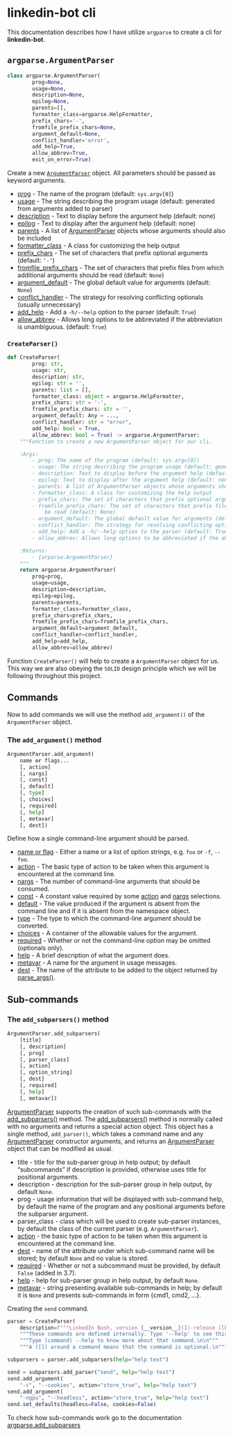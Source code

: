 # linkedin-bot cli

This documentation describes how I have utilize `argparse` to create a cli for **linkedin-bot**.

## `argparse.ArgumentParser`

```python
class argparse.ArgumentParser(
        prog=None,
        usage=None,
        description=None,
        epilog=None,
        parents=[],
        formatter_class=argparse.HelpFormatter,
        prefix_chars='-',
        fromfile_prefix_chars=None,
        argument_default=None,
        conflict_handler='error',
        add_help=True,
        allow_abbrev=True,
        exit_on_error=True)
```

Create a new [`ArgumentParser`][_argparse_argument_parser] object. All parameters should be passed as keyword arguments.

- [prog][_argparse_prog] - The name of the program (default: `sys.argv[0]`)
- [usage][_argparse_usage] - The string describing the program usage (default: generated from arguments added to parser)
- [description][_argparse_description] - Text to display before the argument help (default: none)
- [epilog][_argparse_epilog] - Text to display after the argument help (default: none)
- [parents][_argparse_parents] - A list of [ArgumentParser][_argparse_argument_parser] objects whose arguments should also be included
- [formatter_class][_argparse_formatter_class] - A class for customizing the help output
- [prefix_chars][_argparse_prefix_chars] - The set of characters that prefix optional arguments (default: `‘-‘`)
- [fromfile_prefix_chars][_argparse_fromfile_prefix_chars] - The set of characters that prefix files from which additional arguments should be read (default: `None`)
- [argument_default][_argparse_argument_default] - The global default value for arguments (default: `None`)
- [conflict_handler][_argparse_conflict_handler] - The strategy for resolving conflicting optionals (usually unnecessary)
- [add_help][_argparse_add_help] - Add a `-h/--help` option to the parser (default: `True`)
- [allow_abbrev][_argparse_allow_abbrev] - Allows long options to be abbreviated if the abbreviation is unambiguous. (default: `True`)

### `CreateParser()`

```python
def CreateParser(
        prog: str,
        usage: str,
        description: str,
        epilog: str = '',
        parents: list = [],
        formatter_class: object = argparse.HelpFormatter,
        prefix_chars: str = '-',
        fromfile_prefix_chars: str = '',
        argument_default: Any = ...,
        conflict_handler: str = "error",
        add_help: bool = True,
        allow_abbrev: bool = True) -> argparse.ArgumentParser:
    """Function to create a new ArgumentParser object for our cli.

    :Args:
        - prog: The name of the program (default: sys.argv[0])
        - usage: The string describing the program usage (default: generated from arguments added to parser)
        - description: Text to display before the argument help (default: none)
        - epilog: Text to display after the argument help (default: none)
        - parents: A list of ArgumentParser objects whose arguments should also be included
        - formatter_class: A class for customizing the help output
        - prefix_chars: The set of characters that prefix optional arguments (default: ‘-‘)
        - fromfile_prefix_chars: The set of characters that prefix files from which additional arguments should
            be read (default: None)
        - argument_default: The global default value for arguments (default: None)
        - conflict_handler: The strategy for resolving conflicting optionals (usually unnecessary)
        - add_help: Add a -h/--help option to the parser (default: True)
        - allow_abbrev: Allows long options to be abbreviated if the abbreviation is unambiguous. (default: True)z

    :Returns:
        - {arparse.ArgumentParser}
    """
    return argparse.ArgumentParser(
        prog=prog,
        usage=usage,
        description=description,
        epilog=epilog,
        parents=parents,
        formatter_class=formatter_class,
        prefix_chars=prefix_chars,
        fromfile_prefix_chars=fromfile_prefix_chars,
        argument_default=argument_default,
        conflict_handler=conflict_handler,
        add_help=add_help,
        allow_abbrev=allow_abbrev)
```

Function `CreateParser()` will help to create a `ArgumentParser` object for us. This way we are also obeying the `SOLID` design
principle which we will be following throughout this project.

## Commands

Now to add commands we will use the method `add_argument()` of the `ArgumentParser` object.

### The `add_argument()` method

```python
ArgumentParser.add_argument(
    name or flags...
    [, action]
    [, nargs]
    [, const]
    [, default]
    [, type]
    [, choices]
    [, required]
    [, help]
    [, metavar]
    [, dest])
```

Define how a single command-line argument should be parsed.

- [name or flag][_argparse_add_argument_name_or_flag] - Either a name or a list of option strings, e.g. `foo` or `-f`, `--foo`.
- [action][_argparse_add_argument_action] - The basic type of action to be taken when this argument is encountered at the command line.
- [nargs][_argparse_add_argument_nargs] - The number of command-line arguments that should be consumed.
- [const][_argparse_add_argument_const] - A constant value required by some [action][_argparse_add_argument_action] and [nargs][_argparse_add_argument_nargs] selections.
- [default][_argparse_argument_default] - The value produced if the argument is absent from the command line and if it is absent from the namespace object.
- [type][_argparse_add_argument_type] - The type to which the command-line argument should be converted.
- [choices][_argparse_add_argument_choices] - A container of the allowable values for the argument.
- [required][_argparse_add_argument_required] - Whether or not the command-line option may be omitted (optionals only).
- [help][_argparse_add_argument_help] - A brief description of what the argument does.
- [metavar][_argparse_add_argument_metavar] - A name for the argument in usage messages.
- [dest][_argparse_add_argument_dest] - The name of the attribute to be added to the object returned by [parse_args()][_argparse_parse_args].

## Sub-commands

### The `add_subparsers()` method

```python
ArgumentParser.add_subparsers(
    [title]
    [, description]
    [, prog]
    [, parser_class]
    [, action]
    [, option_string]
    [, dest]
    [, required]
    [, help]
    [, metavar])
```

[ArgumentParser][_argparse_argument_parser] supports the creation of such sub-commands with the [add_subparsers()][_argparse_add_subparsers] method. The [add_subparsers()][_argparse_add_subparsers] method is normally called with no arguments and returns a special action object. This object has a single method, `add_parser()`, which takes a command name and any [ArgumentParser][_argparse_argument_parser] constructor arguments, and returns an [ArgumentParser][_argparse_argument_parser] object that can be modified as usual.

- title - title for the sub-parser group in help output; by default “subcommands” if description is provided, otherwise uses title for positional arguments.
- description - description for the sub-parser group in help output, by default `None`.
- prog - usage information that will be displayed with sub-command help, by default the name of the program and any positional arguments before the subparser argument.
- parser_class - class which will be used to create sub-parser instances, by default the class of the current parser (e.g. `ArgumentParser`).
- [action][_argparse_add_subparsers_action] - the basic type of action to be taken when this argument is encountered at the command line.
- [dest][_argparse_add_subparsers_dest] - name of the attribute under which sub-command name will be stored; by default `None` and no value is stored.
- [required][_argparse_add_subparsers_required] - Whether or not a subcommand must be provided, by default `False` (added in 3.7).
- [help][_argparse_add_subparsers_help] - help for sub-parser group in help output, by default `None`.
- [metavar][_argparse_add_subparsers_metavar] - string presenting available sub-commands in help; by default it is `None` and presents sub-commands in form {cmd1, cmd2, ...}.

Creating the `send` command.

```python
parser = CreateParser(
    description=f"""LinkedIn Bash, version {__version__}(1)-release (lbot-{__version__})\n"""
    """These commands are defined internally. Type '--help' to see this list.\n"""
    """Type (command) --help to know more about that command.\n\n"""
    """A ([]) around a command means that the command is optional.\n""")

subparsers = parser.add_subparsers(help="help text")

send = subparsers.add_parser("send", help="help text")
send.add_argument(
    "-c", "--cookies", action="store_true", help="help text")
send.add_argument(
    "-ngpu", "--headless", action="store_true", help="help text")
send.set_defaults(headless=False, cookies=False)
```

To check how sub-commands work go to the documentation [argparse.add_subparsers][_argparse_add_subparsers]

<!-- Definitions -->

<!-- argparse -->

[_argparse]: https://docs.python.org/3/library/argparse.html

<!-- argument_parser -->

[_argparse_argument_parser]: https://docs.python.org/3/library/argparse.html#argparse.ArgumentParser
[_argparse_prog]: https://docs.python.org/3/library/argparse.html#prog
[_argparse_usage]: https://docs.python.org/3/library/argparse.html#usage
[_argparse_description]: https://docs.python.org/3/library/argparse.html#description
[_argparse_epilog]: https://docs.python.org/3/library/argparse.html#epilog
[_argparse_parents]: https://docs.python.org/3/library/argparse.html#parents
[_argparse_formatter_class]: https://docs.python.org/3/library/argparse.html#formatter-class
[_argparse_prefix_chars]: https://docs.python.org/3/library/argparse.html#prefix-chars
[_argparse_fromfile_prefix_chars]: https://docs.python.org/3/library/argparse.html#fromfile-prefix-chars
[_argparse_argument_default]: https://docs.python.org/3/library/argparse.html#argument-default
[_argparse_conflict_handler]: https://docs.python.org/3/library/argparse.html#conflict-handler
[_argparse_add_help]: https://docs.python.org/3/library/argparse.html#add-help
[_argparse_allow_abbrev]: https://docs.python.org/3/library/argparse.html#allow-abbrev

<!-- argument_parser_add_argument -->

[_argparse_add_argument_name_or_flag]: https://docs.python.org/3/library/argparse.html#name-or-flags
[_argparse_add_argument_action]: https://docs.python.org/3/library/argparse.html#action
[_argparse_add_argument_nargs]: https://docs.python.org/3/library/argparse.html#nargs
[_argparse_add_argument_const]: https://docs.python.org/3/library/argparse.html#const
[_argparse_add_argument_default]: https://docs.python.org/3/library/argparse.html#default
[_argparse_add_argument_type]: https://docs.python.org/3/library/argparse.html#type
[_argparse_add_argument_choices]: https://docs.python.org/3/library/argparse.html#choices
[_argparse_add_argument_required]: https://docs.python.org/3/library/argparse.html#required
[_argparse_add_argument_help]: https://docs.python.org/3/library/argparse.html#help
[_argparse_add_argument_metavar]: https://docs.python.org/3/library/argparse.html#metavar
[_argparse_add_argument_dest]: https://docs.python.org/3/library/argparse.html#dest

<!-- parse_args -->

[_argparse_parse_args]: https://docs.python.org/3/library/argparse.html#argparse.ArgumentParser.parse_args

<!-- argument_parser_add_subparser -->

[_argparse_add_subparsers]: https://docs.python.org/3/library/argparse.html#argparse.ArgumentParser.add_subparsers
[_argparse_add_subparsers_action]: https://docs.python.org/3/library/argparse.html#action
[_argparse_add_subparsers_dest]: https://docs.python.org/3/library/argparse.html#dest
[_argparse_add_subparsers_required]: https://docs.python.org/3/library/argparse.html#required
[_argparse_add_subparsers_help]: https://docs.python.org/3/library/argparse.html#help
[_argparse_add_subparsers_metavar]: https://docs.python.org/3/library/argparse.html#metavar
